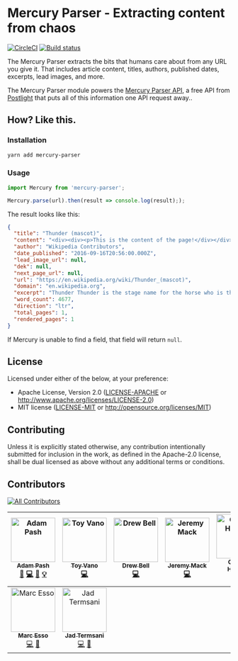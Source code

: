 # Mercury Parser - Extracting content from chaos

[![CircleCI](https://circleci.com/gh/postlight/mercury-parser.svg?style=svg&circle-token=3026c2b527d3767750e767872d08991aeb4f8f10)](https://circleci.com/gh/postlight/mercury-parser) [![Build status](https://ci.appveyor.com/api/projects/status/bxwqp6mn8ijycqh4?svg=true)](https://ci.appveyor.com/project/adampash/mercury-parser)

The Mercury Parser extracts the bits that humans care about from any URL you give it. That includes article content, titles, authors, published dates, excerpts, lead images, and more.

The Mercury Parser module powers the [Mercury Parser API](https://mercury.postlight.com/web-parser/), a free API from [Postlight](https://www.postlight.com/) that puts all of this information one API request away..

## How? Like this.

### Installation

```bash
yarn add mercury-parser
```

### Usage

```javascript
import Mercury from 'mercury-parser';

Mercury.parse(url).then(result => console.log(result););
```

The result looks like this:

```json
{
  "title": "Thunder (mascot)",
  "content": "<div><div><p>This is the content of the page!</div></div>",
  "author": "Wikipedia Contributors",
  "date_published": "2016-09-16T20:56:00.000Z",
  "lead_image_url": null,
  "dek": null,
  "next_page_url": null,
  "url": "https://en.wikipedia.org/wiki/Thunder_(mascot)",
  "domain": "en.wikipedia.org",
  "excerpt": "Thunder Thunder is the stage name for the horse who is the official live animal mascot for the Denver Broncos",
  "word_count": 4677,
  "direction": "ltr",
  "total_pages": 1,
  "rendered_pages": 1
}
```

If Mercury is unable to find a field, that field will return `null`.

## License

Licensed under either of the below, at your preference:

- Apache License, Version 2.0
  ([LICENSE-APACHE](LICENSE-APACHE) or http://www.apache.org/licenses/LICENSE-2.0)
- MIT license
  ([LICENSE-MIT](LICENSE-MIT) or http://opensource.org/licenses/MIT)

## Contributing

Unless it is explicitly stated otherwise, any contribution intentionally submitted for inclusion in the work, as defined in the Apache-2.0 license, shall be dual licensed as above without any additional terms or conditions.

## Contributors

[![All Contributors](https://img.shields.io/badge/all_contributors-9-orange.svg?style=flat-square)](#contributors)

<!-- ALL-CONTRIBUTORS-LIST:START - Do not remove or modify this section -->
<!-- prettier-ignore -->
| [<img src="https://avatars.githubusercontent.com/u/64131?v=3" width="100px;" alt="Adam Pash"/><br /><sub><b>Adam Pash</b></sub>](http://adampash.com)<br />[📝](#blog-adampash "Blogposts") [💻](https://github.com/postlight/readability-parser/commits?author=adampash "Code") [📖](https://github.com/postlight/readability-parser/commits?author=adampash "Documentation") [💡](#example-adampash "Examples") | [<img src="https://avatars.githubusercontent.com/u/19412836?v=3" width="100px;" alt="Toy Vano"/><br /><sub><b>Toy Vano</b></sub>](https://github.com/spiffytoy)<br />[💻](https://github.com/postlight/readability-parser/commits?author=spiffytoy "Code") | [<img src="https://avatars.githubusercontent.com/u/183608?v=3" width="100px;" alt="Drew Bell"/><br /><sub><b>Drew Bell</b></sub>](droob.org)<br />[💻](https://github.com/postlight/readability-parser/commits?author=droob "Code") | [<img src="https://avatars.githubusercontent.com/u/305901?v=3" width="100px;" alt="Jeremy Mack"/><br /><sub><b>Jeremy Mack</b></sub>](https://twitter.com/mutewinter)<br />[💻](https://github.com/postlight/readability-parser/commits?author=mutewinter "Code") | [<img src="https://avatars2.githubusercontent.com/u/3069650?v=4" width="100px;" alt="George Haddad"/><br /><sub><b>George Haddad</b></sub>](http://stackoverflow.com/users/story/1387501)<br />[💻](https://github.com/postlight/readability-parser/commits?author=george-haddad "Code") [📖](https://github.com/postlight/readability-parser/commits?author=george-haddad "Documentation") | [<img src="https://avatars3.githubusercontent.com/u/13136721?v=4" width="100px;" alt="Toufic Mouallem"/><br /><sub><b>Toufic Mouallem</b></sub>](https://github.com/toufic-m)<br />[💻](https://github.com/postlight/readability-parser/commits?author=toufic-m "Code") [📖](https://github.com/postlight/readability-parser/commits?author=toufic-m "Documentation") | [<img src="https://avatars2.githubusercontent.com/u/23698181?v=4" width="100px;" alt="Wajeeh Zantout"/><br /><sub><b>Wajeeh Zantout</b></sub>](https://github.com/WajeehZantout)<br />[💻](https://github.com/postlight/readability-parser/commits?author=WajeehZantout "Code") [📖](https://github.com/postlight/readability-parser/commits?author=WajeehZantout "Documentation") |
| :---: | :---: | :---: | :---: | :---: | :---: | :---: |
| [<img src="https://avatars1.githubusercontent.com/u/31523264?v=4" width="100px;" alt="Marc Esso"/><br /><sub><b>Marc Esso</b></sub>](https://github.com/e55o)<br />[💻](https://github.com/postlight/readability-parser/commits?author=e55o "Code") [📖](https://github.com/postlight/readability-parser/commits?author=e55o "Documentation") | [<img src="https://avatars0.githubusercontent.com/u/32297675?v=4" width="100px;" alt="Jad Termsani"/><br /><sub><b>Jad Termsani</b></sub>](https://github.com/JadTermsani)<br />[💻](https://github.com/postlight/readability-parser/commits?author=JadTermsani "Code") [📖](https://github.com/postlight/readability-parser/commits?author=JadTermsani "Documentation") |

<!-- ALL-CONTRIBUTORS-LIST:END -->
